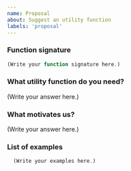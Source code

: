 ```yaml
---
name: Proposal
about: Suggest an utility function
labels: 'proposal'
---
```


### Function signature

```typescript
(Write your function signature here.)
```

### What utility function do you need?

<!--
  Provide a succinct and clear explanation of your need.
-->

(Write your answer here.)

### What motivates us?

<!--
  Provide a description of when it's needed and how can it helps to make our life easier.
-->

(Write your answer here.)

### List of examples

<!--
  Let us know how this function should behave (please include edge-cases)
-->

```typescript
  (Write your examples here.)
```
